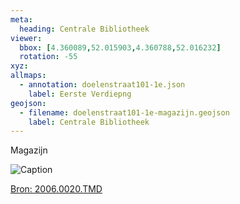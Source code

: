 ```yaml
---
meta:
  heading: Centrale Bibliotheek 
viewer:
  bbox: [4.360089,52.015903,4.360788,52.016232]
  rotation: -55
xyz:
allmaps:
  - annotation: doelenstraat101-1e.json
    label: Eerste Verdiepng
geojson:
  - filename: doelenstraat101-1e-magazijn.geojson
    label: Centrale Bibliotheek
---
```

Magazijn

![Caption](https://dlc.services/iiif-img/7/18/c5c09660-3598-4711-99bd-4ebf33d5715b/313,3276,3388,2352/350,/0/default.jpg)

[Bron: 2006.0020.TMD](https://raw.githubusercontent.com/libis/ca_tudelft_iiif/main/objects/3e46eae2-cb88-48e8-8ee9-7837ae7eb913.json)
